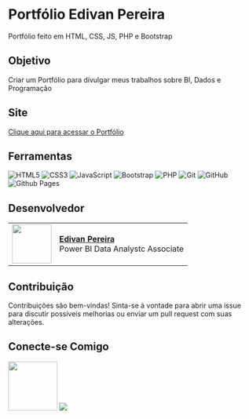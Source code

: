 <h1>
    <span> Portfólio Edivan Pereira </span>
</h1>

Portfólio feito em HTML, CSS, JS, PHP e Bootstrap


## Objetivo
Criar um Portfólio para divulgar meus trabalhos sobre BI, Dados e Programação

## Site
[Clique aqui para acessar o Portfólio](https://edivanpsilvaan.github.io/Portifolio_Edivan_Pereira/)

## Ferramentas
![HTML5](https://img.shields.io/badge/html5-%23E34F26.svg?style=for-the-badge&logo=html5&logoColor=white)
![CSS3](https://img.shields.io/badge/css3-%231572B6.svg?style=for-the-badge&logo=css3&logoColor=white)
![JavaScript](https://img.shields.io/badge/javascript-%23323330.svg?style=for-the-badge&logo=javascript&logoColor=%23F7DF1E)
![Bootstrap](https://img.shields.io/badge/bootstrap-%238511FA.svg?style=for-the-badge&logo=bootstrap&logoColor=white)
![PHP](https://img.shields.io/badge/php-%23777BB4.svg?style=for-the-badge&logo=php&logoColor=white)
![Git](https://img.shields.io/badge/git-%23F05033.svg?style=for-the-badge&logo=git&logoColor=white)
![GitHub](https://img.shields.io/badge/github-%23121011.svg?style=for-the-badge&logo=github&logoColor=white)
![Github Pages](https://img.shields.io/badge/github%20pages-121013?style=for-the-badge&logo=github&logoColor=white)


## Desenvolvedor
<table>
  <tr>
    <td>
      <img width="80px" align="center" src="https://avatars.githubusercontent.com/edivanpsilvaan"/>
    </td>
    <td align="left">
      <a href="https://github.com/edivanpsilvaan">
        <span><b>Edivan Pereira</b></span>
      </a>
      <br>
      <span>Power BI Data Analystc Associate</span>
    </td>
  </tr>
</table>


## Contribuição

Contribuições são bem-vindas! Sinta-se à vontade para abrir uma issue para discutir possíveis melhorias ou enviar um pull request com suas alterações.

## Conecte-se Comigo

<a href = "https://learn.microsoft.com/api/credentials/share/pt-br/EdivanPereiradaSilva-9571/388E1BC1A3799E19?sharingId=B27CFDA21A98C865/"><img src="https://www.glasspaper.no/globalassets/it-pro-kategori-sider/microsoft/microsoft-certified-associate-600x600.png?width=1600&quality=60" style="width: 100px; height: auto;"></a>
<a href = "https://www.linkedin.com/in/edivan-pereira-da-silva/"><img src="https://img.shields.io/badge/LinkedIn-0077B5?style=for-the-badge&logo=linkedin&logoColor=white"></a>

